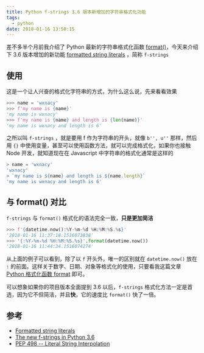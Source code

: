 ```yaml
---
title: Python f-strings 3.6 版本新增加的字符串格式化功能
tags:
  - python
date: 2018-01-16 13:50:15
---
```



差不多半个月前我介绍了 Python 最新的字符串格式化函数 [format()](/2018/01/03/python-format/)，今天来介绍下 3.6 版本增加的新功能 [formatted string literals](https://docs.python.org/3.6/reference/lexical_analysis.html#f-strings) ，简称 `f-strings`

<!-- more --><!-- toc -->
## 使用
这是一个让人兴奋的格式化字符串的方式，为什么这么说，先来看看效果
```python
>>> name = 'wxnacy'
>>> f'my name is {name}'
'my name is wxnacy'
>>> f'my name is {name} and length is {len(name)}'
'my name is wxnacy and length is 6'
```
之所以叫 `f-strings` ，就是要用 f 作为字符串的开头，就像 `b'', u''` 那样，然后用 `{}` 中使用变量，甚至可以使用函数方法，就可以完成格式化，如果你也接触 Node 开发，就知道现在在 Javascript 中字符串的格式化通常是这样的
```javascript
> name = 'wxnacy'
'wxnacy'
> `my name is ${name} and length is ${name.length}`
'my name is wxnacy and length is 6'
```
## 与 format() 对比
`f-strings` 与 `format()` 格式化的语法完全一致，**只是更加简洁**
```python
>>> f'{datetime.now():%Y-%m-%d %H:%M:%S.%s}'
'2018-01-16 11:37:18.1516073838'
>>> '{:%Y-%m-%d %H:%M:%S.%s}'.format(datetime.now())
'2018-01-16 11:44:34.1516074274'
```
从上面的例子可以看到，除了以 `f` 开头外，唯一的区别就在 `datetime.now()` 放在 `:` 的前面。这样关于数字、日期、对象等格式化的使用，只要看我这篇文章 [Python 格式化函数 format](/2018/01/03/python-format/) 即可。

可以想象如果你的项目版本全面提到 3.6 以后，`f-strings` 格式化方法一定是首选，因为它不但简洁，并且**快**，它的速度比 `format()` 快了一倍。

## 参考
- [Formatted string literals](https://docs.python.org/3.6/reference/lexical_analysis.html#f-strings)
- [The new f-strings in Python 3.6](https://cito.github.io/blog/f-strings/)
- [PEP 498 -- Literal String Interpolation](https://www.python.org/dev/peps/pep-0498/)
